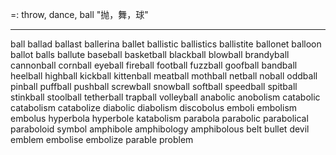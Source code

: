=: throw, dance, ball "抛，舞，球"

---
ball
ballad
ballast
ballerina
ballet
ballistic
ballistics
ballistite
ballonet
balloon
ballot
balls
ballute
baseball
basketball
blackball
blowball
brandyball
cannonball
cornball
eyeball
fireball
football
fuzzball
goofball
bandball
heelball
highball
kickball
kittenball
meatball
mothball
netball
noball
oddball
pinball
puffball
pushball
screwball
snowball
softball
speedball
spitball
stinkball
stoolball
tetherball
trapball
volleyball
anabolic
anobolism
catabolic
catabolism
catabolize
diabolic
diabolism
discobolus
emboli
embolism
embolus
hyperbola
hyperbole
katabolism
parabola
parabolic
parabolical
paraboloid
symbol
amphibole
amphibology
amphibolous
belt
bullet
devil
emblem
embolise
embolize
parable
problem

